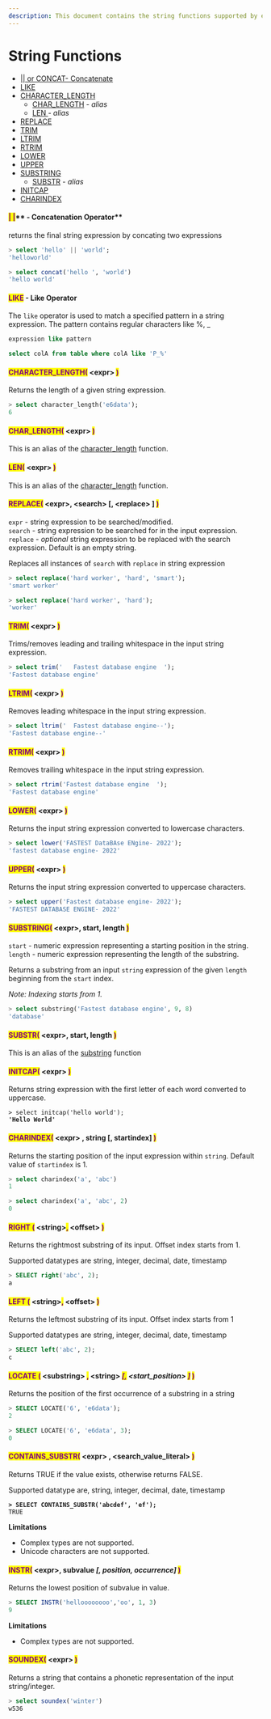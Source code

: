```yaml
---
description: This document contains the string functions supported by e6data.
---
```


# String Functions

* [|| or CONCAT- Concatenate](string-functions.md#or-or-concatenation-operator)
* [LIKE](string-functions.md#like-like-operator)
* [CHARACTER\_LENGTH](string-functions.md#character\_length-less-than-expr-greater-than)
  * [CHAR\_LENGTH](string-functions.md#char\_length-less-than-expr-greater-than) _- alias_
  * [LEN ](string-functions.md#len-less-than-expr-greater-than)_- alias_
* [REPLACE](string-functions.md#replace-less-than-expr-greater-than-less-than-search-greater-than-less-than-replace-greater-than)
* [TRIM](string-functions.md#trim-less-than-expr-greater-than)
* [LTRIM](string-functions.md#ltrim-less-than-expr-greater-than)
* [RTRIM](string-functions.md#rtrim-less-than-expr-greater-than)
* [LOWER](string-functions.md#lower-less-than-expr-greater-than)
* [UPPER](string-functions.md#upper-less-than-expr-greater-than)
* [SUBSTRING](string-functions.md#substring-less-than-expr-greater-than-start-length)
  * [SUBSTR](string-functions.md#substr-less-than-expr-greater-than-start-length) _- alias_
* [INITCAP](string-functions.md#initcap-less-than-expr-greater-than)
* [CHARINDEX](string-functions.md#charindex-less-than-expr-greater-than-string-startindex)

#### <mark style="color:purple;">**| |**</mark>** - Concatenation Operator**

returns the final string expression by concating two expressions

```sql
> select 'hello' || 'world';
'helloworld'

> select concat('hello ', 'world')
'hello world'
```

#### <mark style="color:purple;">LIKE</mark> - Like Operator

The `like` operator is used to match a specified pattern in a string expression. The pattern contains regular characters like %,  \_

```sql
expression like pattern 
```

```sql
select colA from table where colA like 'P_%'
```

#### <mark style="color:purple;">CHARACTER\_LENGTH(</mark>  \<expr>  <mark style="color:purple;">)</mark> &#x20;

Returns the length of a given string expression.

```sql
> select character_length('e6data');
6
```

#### <mark style="color:purple;">CHAR\_LENGTH(</mark>  \<expr>  <mark style="color:purple;">)</mark>

This is an alias of the [character\_length](string-functions.md#character\_length-less-than-expr-greater-than) function.

#### <mark style="color:purple;">LEN(</mark>  \<expr>  <mark style="color:purple;">)</mark>

This is an alias of the [character\_length](string-functions.md#character\_length-less-than-expr-greater-than) function.

#### <mark style="color:purple;">REPLACE(</mark> \<expr>,  \<search>  \[,  \<replace>  ]   <mark style="color:purple;">)</mark> &#x20;

`expr` - string expression to be searched/modified.\
`search` - string expression to be searched for in the input expression.\
`replace` - _optional_ string expression to be replaced with the search expression. Default is an empty string.

Replaces all instances of `search` with `replace` in string expression

```sql
> select replace('hard worker', 'hard', 'smart');
'smart worker'

> select replace('hard worker', 'hard');
'worker'
```

#### <mark style="color:purple;">TRIM(</mark>  \<expr>  <mark style="color:purple;">)</mark>

Trims/removes leading and trailing whitespace in the input string expression.

```sql
> select trim('   Fastest database engine  ');
'Fastest database engine'
```

#### <mark style="color:purple;">LTRIM(</mark>  \<expr>  <mark style="color:purple;">)</mark>

Removes leading whitespace in the input string expression.

```sql
> select ltrim('  Fastest database engine--');
'Fastest database engine--'
```

#### <mark style="color:purple;">RTRIM(</mark>  \<expr>  <mark style="color:purple;">)</mark>

Removes trailing whitespace in the input string expression.

```sql
> select rtrim('Fastest database engine  ');
'Fastest database engine'
```

#### <mark style="color:purple;">LOWER(</mark>  \<expr>  <mark style="color:purple;">)</mark>

Returns the input string expression converted to lowercase characters.

```sql
> select lower('FASTEST DataBAse ENgine- 2022');
'fastest database engine- 2022'
```

#### <mark style="color:purple;">UPPER(</mark>  \<expr>  <mark style="color:purple;">)</mark> &#x20;

Returns the input string expression converted to uppercase characters.

```sql
> select upper('Fastest database engine- 2022');
'FASTEST DATABASE ENGINE- 2022'
```

#### <mark style="color:purple;">SUBSTRING(</mark>  \<expr>,  start,  length  <mark style="color:purple;">)</mark>&#x20;

`start` - numeric expression representing a starting position in the string.\
`length` - numeric expression representing the length of the substring.

Returns a substring from an input `string` expression of the given `length` beginning from the `start` index.

_Note: Indexing starts from 1._

```sql
> select substring('Fastest database engine', 9, 8)
'database'
```

#### <mark style="color:purple;">SUBSTR(</mark> \<expr>,   start,  length  <mark style="color:purple;">)</mark>&#x20;

This is an alias of the [substring](string-functions.md#substring-less-than-expr-greater-than-start-length) function

#### <mark style="color:purple;">INITCAP(</mark>  \<expr>  <mark style="color:purple;">)</mark>

Returns string expression with the first letter of each word converted to uppercase.

<pre class="language-sql"><code class="lang-sql">> select initcap('hello world');
<strong>'Hello World'
</strong></code></pre>

#### <mark style="color:purple;">CHARINDEX(</mark>  \<expr>  , string  \[,  startindex]  <mark style="color:purple;">)</mark>

Returns the starting position of the input expression within `string`. Default value of `startindex` is 1.

```sql
> select charindex('a', 'abc')
1

> select charindex('a', 'abc', 2)
0
```

#### <mark style="color:purple;">RIGHT (</mark> \<string><mark style="color:purple;">,</mark> \<offset> <mark style="color:purple;">)</mark> <a href="#right-string-function" id="right-string-function"></a>

Returns the rightmost substring of its input. Offset index starts from 1.&#x20;

Supported datatypes are string, integer, decimal, date, timestamp

```sql
> SELECT right('abc', 2);
a
```

#### <mark style="color:purple;">LEFT (</mark> \<string><mark style="color:purple;">,</mark> \<offset> <mark style="color:purple;">)</mark> <a href="#right-string-function" id="right-string-function"></a>

Returns the leftmost substring of its input. Offset index starts from 1

Supported datatypes are string, integer, decimal, date, timestamp

```sql
> SELECT left('abc', 2);
c
```

#### <mark style="color:purple;">LOCATE (</mark> \<substring> <mark style="color:purple;">,</mark> \<string> _<mark style="color:purple;">\[,</mark> \<start\_position> <mark style="color:purple;">]</mark>_ <mark style="color:purple;"></mark><mark style="color:purple;">)</mark> <a href="#locate-string-function" id="locate-string-function"></a>

Returns the position of the first occurrence of a substring in a string

```sql
> SELECT LOCATE('6', 'e6data');
2
```

```sql
> SELECT LOCATE('6', 'e6data', 3);
0
```

#### <mark style="color:purple;">CONTAINS\_SUBSTR(</mark> \<expr> , \<search\_value\_literal> <mark style="color:purple;">)</mark>

Returns TRUE if the value exists, otherwise returns FALSE.

Supported datatype are, string, integer, decimal, date, timestamp

<pre class="language-sql"><code class="lang-sql"><strong>> SELECT CONTAINS_SUBSTR('abcdef', 'ef');
</strong>TRUE
</code></pre>

**Limitations**

* Complex types are not supported.
* Unicode characters are not supported.

#### <mark style="color:purple;">INSTR(</mark> \<expr>, subvalue _\[, position, occurrence]_ <mark style="color:purple;">)</mark>

Returns the lowest position of subvalue in value.

```sql
> SELECT INSTR('helloooooooo','oo', 1, 3)
9
```

**Limitations**

* Complex types are not supported.

#### <mark style="color:purple;">SOUNDEX(</mark> \<expr> <mark style="color:purple;">)</mark>

Returns a string that contains a phonetic representation of the input string/integer.

```sql
> select soundex('winter')
w536
```
